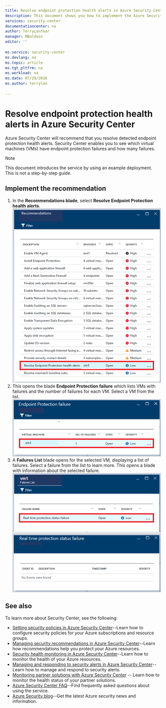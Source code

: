 ```yaml
---
title: Resolve endpoint protection health alerts in Azure Security Center| Microsoft Azure
description: This document shows you how to implement the Azure Security Center recommendation **Resolve Endpoint Protection health alerts**.
services: security-center
documentationcenter: na
author: TerryLanfear
manager: MBaldwin
editor: ''

ms.service: security-center
ms.devlang: na
ms.topic: article
ms.tgt_pltfrm: na
ms.workload: na
ms.date: 07/29/2016
ms.author: terrylan

---
```

# Resolve endpoint protection health alerts in Azure Security Center
Azure Security Center will recommend that you resolve detected endpoint protection health alerts.  Security Center enables you to see which virtual machines (VMs) have endpoint protection failures and how many failures.

> [!NOTE]
> This document introduces the service by using an example deployment. This is not a step-by-step guide.
> 
> 

## Implement the recommendation
1. In the **Recommendations blade**, select **Resolve Endpoint Protection health alerts**.
   ![Resolve endpoint protection health alerts](./media/security-center-resolve-endpoint-protection/resolve-endpoint-protection.png)
2. This opens the blade **Endpoint Protection failure** which lists VMs with failures and the number of failures for each VM. Select a VM from the list.
   ![Endpoint protection failure](./media/security-center-resolve-endpoint-protection/endpoint-protection-failure.png)
3. A **Failures List** blade opens for the selected VM, displaying a list of failures. Select a failure from the list to learn more. This opens a blade with information about the selected failure.
   ![Failures list](./media/security-center-resolve-endpoint-protection/failure-list.png)
   ![Failure event](./media/security-center-resolve-endpoint-protection/failure-event.png)

## See also
To learn more about Security Center, see the following:

* [Setting security policies in Azure Security Center](security-center-policies.md)--Learn how to configure security policies for your Azure subscriptions and resource groups.
* [Managing security recommendations in Azure Security Center](security-center-recommendations.md)--Learn how recommendations help you protect your Azure resources.
* [Security health monitoring in Azure Security Center](security-center-monitoring.md)--Learn how to monitor the health of your Azure resources.
* [Managing and responding to security alerts in Azure Security Center](security-center-managing-and-responding-alerts.md)--Learn how to manage and respond to security alerts.
* [Monitoring partner solutions with Azure Security Center](security-center-partner-solutions.md) -- Learn how to monitor the health status of your partner solutions.
* [Azure Security Center FAQ](security-center-faq.md)--Find frequently asked questions about using the service.
* [Azure Security blog](http://blogs.msdn.com/b/azuresecurity/)--Get the latest Azure security news and information.

<!--Image references-->
[1]: ./media/security-center-resolve-endpoint-protection/resolve-endpoint-protection.png
[2]: ./media/security-center-resolve-endpoint-protection/endpoint-protection-failure.png
[3]: ./media/security-center-resolve-endpoint-protection/failure-list.png
[4]: ./media/security-center-resolve-endpoint-protection/failure-event.png
